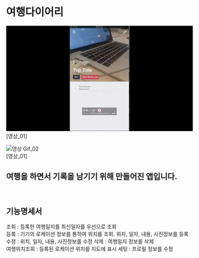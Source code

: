 # 여행다이어리

![영상 Gif_01](https://github.com/whalebab86/ios_school/blob/master/etc/trip_diary_01.gif "이미지제목")
<br/>
[영상_01]
<br/>

![영상 Gif_02](https://github.com/whalebab86/ios_school/blob/master/etc/trip_diary_02.gif "이미지제목")
<br/>
[영상_01]

## 여행을 하면서 기록을 남기기 위해 만들어진 앱입니다.
<br/>

## 기능명세서
조회 : 등록한 여행일지를 최신일자를 우선으로 조회  
등록 : 기기의 로케이션 정보를 통하여 위치를 조회. 위치, 일자, 내용, 사진정보를 등록  
수정 : 위치, 일자, 내용, 사진정보를 수정
삭제 : 여행일지 정보를 삭제  
여행위치조회 : 등록된 로케이션 위치를 지도에 표시
세팅 : 프로필 정보를 수정
